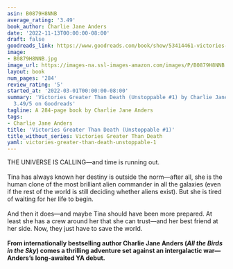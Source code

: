 ```yaml
---
asin: B0879H8NNB
average_rating: '3.49'
book_author: Charlie Jane Anders
date: '2022-11-13T00:00:00-08:00'
draft: false
goodreads_link: https://www.goodreads.com/book/show/53414461-victories-greater-than-death
image:
- B0879H8NNB.jpg
image_url: https://images-na.ssl-images-amazon.com/images/P/B0879H8NNB.01._SCLZZZZZZZ.jpg
layout: book
num_pages: '284'
review_rating: '5'
started_at: '2022-03-01T00:00:00-08:00'
summary: 'Victories Greater Than Death (Unstoppable #1) by Charlie Jane Anders - rated
  3.49/5 on Goodreads'
tagline: A 284-page book by Charlie Jane Anders
tags:
- Charlie Jane Anders
title: 'Victories Greater Than Death (Unstoppable #1)'
title_without_series: Victories Greater Than Death
yaml: victories-greater-than-death-unstoppable-1
---
```


THE UNIVERSE IS CALLING—and time is running out.<br /><br />Tina has always known her destiny is outside the norm—after all, she is the human clone of the most brilliant alien commander in all the galaxies (even if the rest of the world is still deciding whether aliens exist). But she is tired of waiting for her life to begin.<br /><br />And then it does—and maybe Tina should have been more prepared. At least she has a crew around her that she can trust—and her best friend at her side. Now, they just have to save the world.<br /><br /><b>From internationally bestselling author Charlie Jane Anders (<i>All the Birds in the Sky</i>) comes a thrilling adventure set against an intergalactic war—Anders’s long-awaited YA debut.</b>